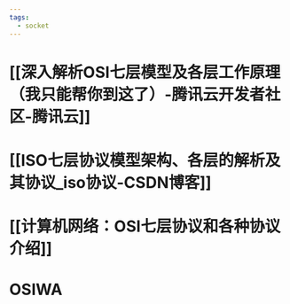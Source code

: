 ```yaml
---
tags:
  - socket
---
```

# [[深入解析OSI七层模型及各层工作原理（我只能帮你到这了）-腾讯云开发者社区-腾讯云]]

# [[ISO七层协议模型架构、各层的解析及其协议_iso协议-CSDN博客]]

# [[计算机网络：OSI七层协议和各种协议介绍]]

# OSIWA